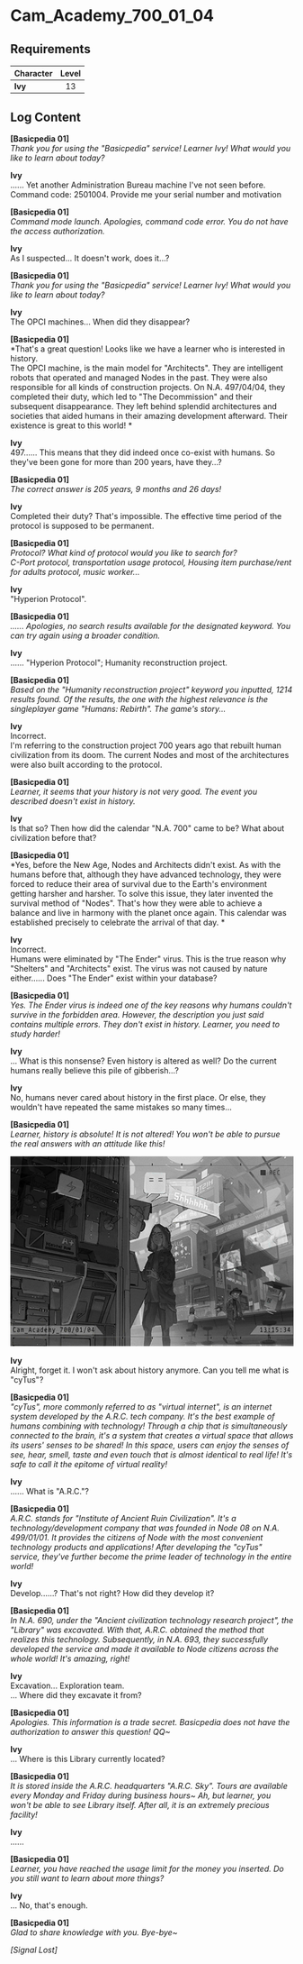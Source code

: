 # Cam_Academy_700_01_04
## Requirements
|Character|Level|
|---------|:---:|
|**Ivy**  | 13  |

## Log Content
**[Basicpedia 01]**<br>
*Thank you for using the "Basicpedia" service! Learner Ivy! What would you like to learn about today?*

**Ivy**<br>
...... Yet another Administration Bureau machine I've not seen before.<br>
Command code: 2501004. Provide me your serial number and motivation

**[Basicpedia 01]**<br>
*Command mode launch. Apologies, command code error. You do not have the access authorization.*

**Ivy**<br>
As I suspected... It doesn't work, does it...?

**[Basicpedia 01]**<br>
*Thank you for using the "Basicpedia" service! Learner Ivy! What would you like to learn about today?*

**Ivy**<br>
The OPCI machines... When did they disappear?

**[Basicpedia 01]**<br>
*That's a great question! Looks like we have a learner who is interested in history. <br>
The OPCI machine, is the main model for "Architects". They are intelligent robots that operated and managed Nodes in the past. They were also responsible for all kinds of construction projects. On N.A. 497/04/04, they completed their duty, which led to "The Decommission" and their subsequent disappearance. They left behind splendid architectures and societies that aided humans in their amazing development afterward. Their existence is great to this world! *

**Ivy**<br>
497...... This means that they did indeed once co\-exist with humans. So they've been gone for more than 200 years, have they...?

**[Basicpedia 01]**<br>
*The correct answer is 205 years, 9 months and 26 days!*

**Ivy**<br>
Completed their duty? That's impossible. The effective time period of the protocol is supposed to be permanent.

**[Basicpedia 01]**<br>
*Protocol? What kind of protocol would you like to search for?<br>
C\-Port protocol, transportation usage protocol, Housing item purchase/rent for adults protocol, music worker...*

**Ivy**<br>
"Hyperion Protocol".

**[Basicpedia 01]**<br>
*...... Apologies, no search results available for the designated keyword. You can try again using a broader condition.*

**Ivy**<br>
...... "Hyperion Protocol"; Humanity reconstruction project.

**[Basicpedia 01]**<br>
*Based on the "Humanity reconstruction project" keyword you inputted, 1214 results found. Of the results, the one with the highest relevance is the singleplayer game "Humans: Rebirth". The game's story...*

**Ivy**<br>
Incorrect.<br>
I'm referring to the construction project 700 years ago that rebuilt human civilization from its doom. The current Nodes and most of the architectures were also built according to the protocol.

**[Basicpedia 01]**<br>
*Learner, it seems that your history is not very good. The event you described doesn't exist in history.*

**Ivy**<br>
Is that so? Then how did the calendar "N.A. 700" came to be? What about civilization before that?

**[Basicpedia 01]**<br>
*Yes, before the New Age, Nodes and Architects didn't exist. As with the humans before that, although they have advanced technology, they were forced to reduce their area of survival due to the Earth's environment getting harsher and harsher. To solve this issue, they later invented the survival method of "Nodes". That's how they were able to achieve a balance and live in harmony with the planet once again. This calendar was established precisely to celebrate the arrival of that day. *

**Ivy**<br>
Incorrect.<br>
Humans were eliminated by "The Ender" virus. This is the true reason why "Shelters" and "Architects" exist. The virus was not caused by nature either...... Does "The Ender" exist within your database?

**[Basicpedia 01]**<br>
*Yes. The Ender virus is indeed one of the key reasons why humans couldn't survive in the forbidden area. However, the description you just said contains multiple errors. They don't exist in history. Learner, you need to study harder!*

**Ivy**<br>
... What is this nonsense? Even history is altered as well? Do the current humans really believe this pile of gibberish...?

**Ivy**<br>
No, humans never cared about history in the first place. Or else, they wouldn't have repeated the same mistakes so many times...

**[Basicpedia 01]**<br>
*Learner, history is absolute! It is not altered! You won't be able to pursue the real answers with an attitude like this!*

![ivos1701.png](./attachments/ivos1701.png)

**Ivy**<br>
Alright, forget it. I won't ask about history anymore. Can you tell me what is "cyTus"?

**[Basicpedia 01]**<br>
*"cyTus", more commonly referred to as "virtual internet", is an internet system developed by the A.R.C. tech company. It's the best example of humans combining with technology! Through a chip that is simultaneously connected to the brain, it's a system that creates a virtual space that allows its users' senses to be shared! In this space, users can enjoy the senses of see, hear, smell, taste and even touch that is almost identical to real life! It's safe to call it the epitome of virtual reality!*

**Ivy**<br>
...... What is "A.R.C."?

**[Basicpedia 01]**<br>
*A.R.C. stands for "Institute of Ancient Ruin Civilization". It's a technology/development company that was founded in Node 08 on N.A. 499/01/01. It provides the citizens of Node with the most convenient technology products and applications! After developing the "cyTus" service, they've further become the prime leader of technology in the entire world!*

**Ivy**<br>
Develop......? That's not right? How did they develop it?

**[Basicpedia 01]**<br>
*In N.A. 690, under the "Ancient civilization technology research project", the "Library" was excavated. With that, A.R.C. obtained the method that realizes this technology. Subsequently, in N.A. 693, they successfully developed the service and made it available to Node citizens across the whole world! It's amazing, right!*

**Ivy**<br>
Excavation... Exploration team.<br>
... Where did they excavate it from?

**[Basicpedia 01]**<br>
*Apologies. This information is a trade secret. Basicpedia does not have the authorization to answer this question! QQ\~*

**Ivy**<br>
... Where is this Library currently located?

**[Basicpedia 01]**<br>
*It is stored inside the A.R.C. headquarters "A.R.C. Sky". Tours are available every Monday and Friday during business hours\~ Ah, but learner, you won't be able to see Library itself. After all, it is an extremely precious facility!*

**Ivy**<br>
......

**[Basicpedia 01]**<br>
*Learner, you have reached the usage limit for the money you inserted. Do you still want to learn about more things?*

**Ivy**<br>
... No, that's enough.

**[Basicpedia 01]**<br>
*Glad to share knowledge with you. Bye\-bye\~*

*[Signal Lost]*
